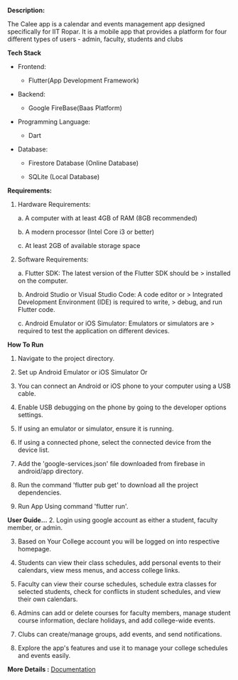 **Description:**

The Calee app is a calendar and events management app designed
specifically for IIT Ropar. It is a mobile app that provides a platform
for four different types of users - admin, faculty, students and clubs

**Tech Stack**

-   Frontend:

    -   Flutter(App Development Framework)

-   Backend:

    -   Google FireBase(Baas Platform)

-   Programming Language:

    -   Dart

-   Database:

    -   Firestore Database (Online Database)

    -   SQLite (Local Database)

**Requirements:**

1)  Hardware Requirements:

    a.  A computer with at least 4GB of RAM (8GB recommended)

    b.  A modern processor (Intel Core i3 or better)

    c.  At least 2GB of available storage space

2)  Software Requirements:

    a.  Flutter SDK: The latest version of the Flutter SDK should be
        > installed on the computer.

    b.  Android Studio or Visual Studio Code: A code editor or
        > Integrated Development Environment (IDE) is required to write,
        > debug, and run Flutter code.

    c.  Android Emulator or iOS Simulator: Emulators or simulators are
        > required to test the application on different devices.

**How To Run**

1)  Navigate to the project directory.

2)  Set up Android Emulator or iOS Simulator Or

3)  You can connect an Android or iOS phone to your computer using a USB cable.

4)  Enable USB debugging on the phone by going to the developer options settings.

5)  If using an emulator or simulator, ensure it is running.

6)  If using a connected phone, select the connected device from the device list.

7)  Add the 'google-services.json' file downloaded from firebase in android/app directory.

8)  Run the command 'flutter pub get' to download all the project dependencies.

9)  Run App Using command 'flutter run'.

**User Guide\...**
2.  Login using google account as either a student, faculty member, or admin.

3.  Based on Your College account you will be logged on into respective homepage.

4.  Students can view their class schedules, add personal events to their calendars, view mess menus, and access college links.

5.  Faculty can view their course schedules, schedule extra classes for selected students, check for conflicts in student schedules, and view their own calendars.

6.  Admins can add or delete courses for faculty members, manage student course information, declare holidays, and add college-wide events.

7. Clubs can create/manage groups, add events, and send notifications.

8. Explore the app\'s features and use it to manage your college schedules and events easily.

**More Details :**
[Documentation](https://docs.google.com/presentation/d/1_a9r1ik6Y_0u7EHI4jYRfNEB4sSYf7BQ/edit?usp=drive_link&ouid=116934666020867018881&rtpof=true&sd=true)

